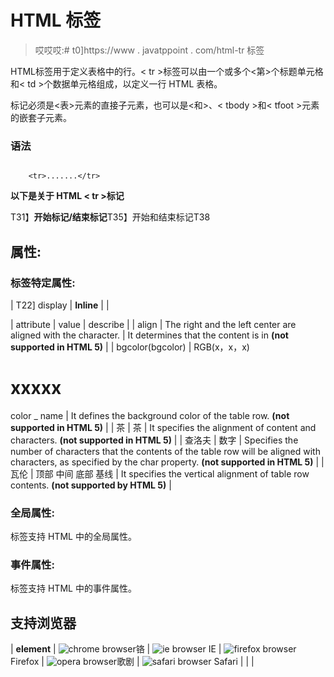 # HTML 标签

> 哎哎哎:# t0]https://www . javatppoint . com/html-tr 标签

HTML<tr>标签用于定义表格中的行。< tr >标签可以由一个或多个<第>个标题单元格和< td >个数据单元格组成，以定义一行 HTML 表格。

<tr>标记必须是<表>元素的直接子元素，也可以是<和>、< tbody >和< tfoot >元素的嵌套子元素。

### 语法

```

    <tr>.......</tr> 

```

**以下是关于 HTML < tr >标记**

T31】**开始标记/结束标记**T35】开始和结束标记T38

## 属性:

### 标签特定属性:

| T22] display | **Inline** |  |

| attribute | value | describe |
| align | The right
and the left
center
are aligned with the
character. | It determines that the content is in **(not supported in HTML 5)** |
| bgcolor(bgcolor) | RGB(x，x，x)
# xxxxx
color _ name | It defines the background color of the table row. **(not supported in HTML 5)** |
| 茶 | 茶 | It specifies the alignment of content and characters. **(not supported in HTML 5)** |
| 查洛夫 | 数字 | Specifies the number of characters that the contents of the table row will be aligned with characters, as specified by the char property. **(not supported in HTML 5)** |
| 瓦伦 | 顶部
中间
底部
基线 | It specifies the vertical alignment of table row contents. **(not supported by HTML 5)** |

### 全局属性:

<tr>标签支持 HTML 中的全局属性。

### 事件属性:

<tr>标签支持 HTML 中的事件属性。

## 支持浏览器

| **element** | ![chrome browser](../Images/4fbdc93dc2016c5049ed108e7318df19.png)铬 | ![ie browser](../Images/83dd23df1fe8373fd5bf054b2c1dd88b.png) IE | ![firefox browser](../Images/4f001fff393888a8a807ed29b28145d1.png) Firefox | ![opera browser](../Images/6cad4a592cc69a052056a0577b4aac65.png)歌剧 | ![safari browser](../Images/a0f6a9711a92203c5dc5c127fe9c9fca.png) Safari |
|  |
